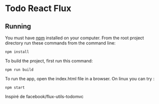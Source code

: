 # Todo React Flux

## Running

You must have [npm](https://www.npmjs.org/) installed on your computer.
From the root project directory run these commands from the command line:

```
npm install
```

To build the project, first run this command:

```
npm run build
```

To run the app, open the index.html file in a browser.
On linux you can try :

```
npm start
```

Inspiré de facebook/flux-utils-todomvc
